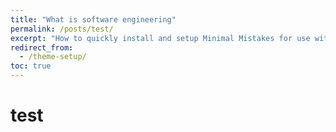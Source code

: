 ```yaml
---
title: "What is software engineering"
permalink: /posts/test/
excerpt: "How to quickly install and setup Minimal Mistakes for use with GitHub Pages."
redirect_from:
  - /theme-setup/
toc: true
---
```


# test